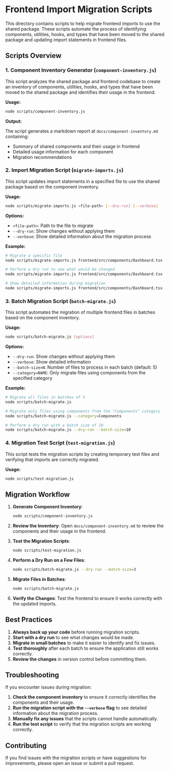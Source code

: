 # Frontend Import Migration Scripts

This directory contains scripts to help migrate frontend imports to use the shared package. These scripts automate the process of identifying components, utilities, hooks, and types that have been moved to the shared package and updating import statements in frontend files.

## Scripts Overview

### 1. Component Inventory Generator (`component-inventory.js`)

This script analyzes the shared package and frontend codebase to create an inventory of components, utilities, hooks, and types that have been moved to the shared package and identifies their usage in the frontend.

**Usage:**

```bash
node scripts/component-inventory.js
```

**Output:**

The script generates a markdown report at `docs/component-inventory.md` containing:
- Summary of shared components and their usage in frontend
- Detailed usage information for each component
- Migration recommendations

### 2. Import Migration Script (`migrate-imports.js`)

This script updates import statements in a specified file to use the shared package based on the component inventory.

**Usage:**

```bash
node scripts/migrate-imports.js <file-path> [--dry-run] [--verbose]
```

**Options:**
- `<file-path>`: Path to the file to migrate
- `--dry-run`: Show changes without applying them
- `--verbose`: Show detailed information about the migration process

**Example:**

```bash
# Migrate a specific file
node scripts/migrate-imports.js frontend/src/components/Dashboard.tsx

# Perform a dry run to see what would be changed
node scripts/migrate-imports.js frontend/src/components/Dashboard.tsx --dry-run

# Show detailed information during migration
node scripts/migrate-imports.js frontend/src/components/Dashboard.tsx --verbose
```

### 3. Batch Migration Script (`batch-migrate.js`)

This script automates the migration of multiple frontend files in batches based on the component inventory.

**Usage:**

```bash
node scripts/batch-migrate.js [options]
```

**Options:**
- `--dry-run`: Show changes without applying them
- `--verbose`: Show detailed information
- `--batch-size=N`: Number of files to process in each batch (default: 5)
- `--category=NAME`: Only migrate files using components from the specified category

**Example:**

```bash
# Migrate all files in batches of 5
node scripts/batch-migrate.js

# Migrate only files using components from the "Components" category
node scripts/batch-migrate.js --category=Components

# Perform a dry run with a batch size of 10
node scripts/batch-migrate.js --dry-run --batch-size=10
```

### 4. Migration Test Script (`test-migration.js`)

This script tests the migration scripts by creating temporary test files and verifying that imports are correctly migrated.

**Usage:**

```bash
node scripts/test-migration.js
```

## Migration Workflow

1. **Generate Component Inventory**:
   ```bash
   node scripts/component-inventory.js
   ```

2. **Review the Inventory**:
   Open `docs/component-inventory.md` to review the components and their usage in the frontend.

3. **Test the Migration Scripts**:
   ```bash
   node scripts/test-migration.js
   ```

4. **Perform a Dry Run on a Few Files**:
   ```bash
   node scripts/batch-migrate.js --dry-run --batch-size=3
   ```

5. **Migrate Files in Batches**:
   ```bash
   node scripts/batch-migrate.js
   ```

6. **Verify the Changes**:
   Test the frontend to ensure it works correctly with the updated imports.

## Best Practices

1. **Always back up your code** before running migration scripts.
2. **Start with a dry run** to see what changes would be made.
3. **Migrate in small batches** to make it easier to identify and fix issues.
4. **Test thoroughly** after each batch to ensure the application still works correctly.
5. **Review the changes** in version control before committing them.

## Troubleshooting

If you encounter issues during migration:

1. **Check the component inventory** to ensure it correctly identifies the components and their usage.
2. **Run the migration script with the `--verbose` flag** to see detailed information about the migration process.
3. **Manually fix any issues** that the scripts cannot handle automatically.
4. **Run the test script** to verify that the migration scripts are working correctly.

## Contributing

If you find issues with the migration scripts or have suggestions for improvements, please open an issue or submit a pull request. 
